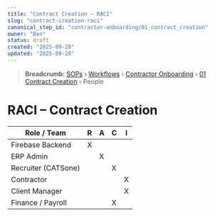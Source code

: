 ```yaml
---
title: "Contract Creation – RACI"
slug: "contract-creation-raci"
canonical_step_id: "contractor-onboarding/01_contract_creation"
owner: "Ben"
status: draft
created: "2025-09-28"
updated: "2025-09-28"
---
```


> **Breadcrumb:** [SOPs](/docs/sop/README.md) › [Workflows](/docs/sop/workflow/README.md) › [Contractor Onboarding](../) › [01 Contract Creation](../01_contract_creation/README.md) › People


# RACI – Contract Creation

| Role / Team              | R | A | C | I |
|--------------------------|---|---|---|---|
| Firebase Backend         | X |   |   |   |
| ERP Admin                |   | X |   |   |
| Recruiter (CATSone)      |   |   | X |   |
| Contractor               |   |   |   | X |
| Client Manager           |   |   |   | X |
| Finance / Payroll        |   |   | X |   |
